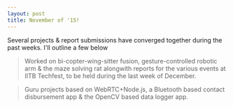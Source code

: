 ```yaml
---
layout: post
title: November of '15!
---
```


Several projects & report submissions have converged together during the past weeks. I'll outline a few below

  > Worked on bi-copter-wing-sitter fusion, gesture-controlled robotic arm & the maze solving rat alongwith reports for the various events at IITB Techfest, to be held during the last week of December.
  
  > Guru projects based on WebRTC+Node.js, a Bluetooth based contact disbursement app & the OpenCV based data logger app.





